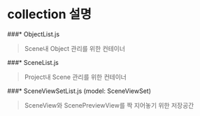 collection 설명
============

###* ObjectList.js
> Scene내 Object 관리를 위한 컨테이너  

###* SceneList.js
>  Project내 Scene 관리를 위한 컨테이너  

###* SceneViewSetList.js (model: SceneViewSet)
> SceneView와 ScenePreviewView를 짝 지어놓기 위한 저장공간

